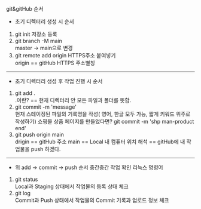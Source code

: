 git&gitHub 순서

* 초기 디렉터리 생성 시 순서

1. git init 저장소 등록
2. git branch -M main<br>
    master -> main으로 변경
3. git remote add origin HTTPS주소 붙여넣기<br>
    origin == gitHub HTTPS 주소별칭

-----------------------------------------------
* 초기 디렉터리 생성 후 작업 진행 시 순서

1. git add .<br>
    .이란? == 현재 디렉터리 안 모든 파일과 폴더를 뜻함.
2. git commit -m 'message'<br>
    현재 스테이징된 파일의 기록명을 작성( 영어, 한글 모두 가능, 짧게 키워드 위주로 작성하기)
    쇼핑몰 상품 페이지를 만들었다면?
    git commit -m 'shp man-product end'
3. git push origin main<br>
    drigin == gitHub 주소
    main == Local 내 컴퓨터 위치
    해석 == gitHub에 내 작업물을 push 하겠다.
-------------------------------------------

* 위 add -> commit -> push 순서 중간중간 작업 확인 리눅스 명령어

1. git status<br>
    Local과 Staging 상태에서 작업물의 등록 상태 체크
2. git log<br>
    Commit과 Push 상태에서 작업물의 Commit 기록과 업로드 정보 체크